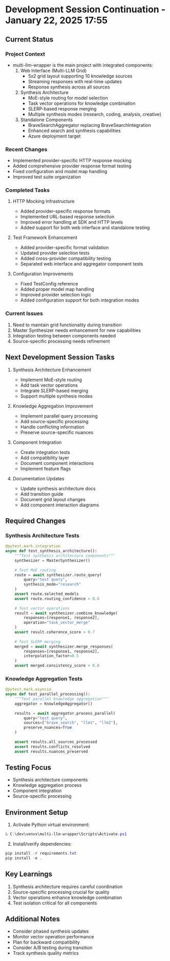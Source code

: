 # Development Session Continuation - January 22, 2025 17:55

## Current Status

### Project Context
- multi-llm-wrapper is the main project with integrated components:
  1. Web Interface (Multi-LLM Grid)
     - 5x2 grid layout supporting 10 knowledge sources
     - Streaming responses with real-time updates
     - Response synthesis across all sources
  2. Synthesis Architecture
     - MoE-style routing for model selection
     - Task vector operations for knowledge combination
     - SLERP-based response merging
     - Multiple synthesis modes (research, coding, analysis, creative)
  3. Standalone Components
     - BraveSearchAggregator replacing BraveSearchIntegration
     - Enhanced search and synthesis capabilities
     - Azure deployment target

### Recent Changes
- Implemented provider-specific HTTP response mocking
- Added comprehensive provider response format testing
- Fixed configuration and model map handling
- Improved test suite organization

### Completed Tasks
1. HTTP Mocking Infrastructure
   - Added provider-specific response formats
   - Implemented URL-based response selection
   - Improved error handling at SDK and HTTP levels
   - Added support for both web interface and standalone testing

2. Test Framework Enhancement
   - Added provider-specific format validation
   - Updated provider selection tests
   - Added cross-provider compatibility testing
   - Separated web interface and aggregator component tests

3. Configuration Improvements
   - Fixed TestConfig reference
   - Added proper model map handling
   - Improved provider selection logic
   - Added configuration support for both integration modes

### Current Issues
1. Need to maintain grid functionality during transition
2. Master Synthesizer needs enhancement for new capabilities
3. Integration testing between components needed
4. Source-specific processing needs refinement

## Next Development Session Tasks

1. Synthesis Architecture Enhancement
   - Implement MoE-style routing
   - Add task vector operations
   - Integrate SLERP-based merging
   - Support multiple synthesis modes

2. Knowledge Aggregation Improvement
   - Implement parallel query processing
   - Add source-specific processing
   - Handle conflicting information
   - Preserve source-specific nuances

3. Component Integration
   - Create integration tests
   - Add compatibility layer
   - Document component interactions
   - Implement feature flags

4. Documentation Updates
   - Update synthesis architecture docs
   - Add transition guide
   - Document grid layout changes
   - Add component interaction diagrams

## Required Changes

### Synthesis Architecture Tests
```python
@pytest.mark.integration
async def test_synthesis_architecture():
    """Test synthesis architecture components"""
    synthesizer = MasterSynthesizer()
    
    # Test MoE routing
    route = await synthesizer.route_query(
        query="test query",
        synthesis_mode="research"
    )
    assert route.selected_models
    assert route.routing_confidence > 0.8
    
    # Test vector operations
    result = await synthesizer.combine_knowledge(
        responses=[response1, response2],
        operation="task_vector_merge"
    )
    assert result.coherence_score > 0.7
    
    # Test SLERP merging
    merged = await synthesizer.merge_responses(
        responses=[response1, response2],
        interpolation_factor=0.5
    )
    assert merged.consistency_score > 0.8
```

### Knowledge Aggregation Tests
```python
@pytest.mark.asyncio
async def test_parallel_processing():
    """Test parallel knowledge aggregation"""
    aggregator = KnowledgeAggregator()
    
    results = await aggregator.process_parallel(
        query="test query",
        sources=["brave_search", "llm1", "llm2"],
        preserve_nuances=True
    )
    
    assert results.all_sources_processed
    assert results.conflicts_resolved
    assert results.nuances_preserved
```

## Testing Focus
- Synthesis architecture components
- Knowledge aggregation process
- Component integration
- Source-specific processing

## Environment Setup
1. Activate Python virtual environment:
```powershell
& C:\dev\venvs\multi-llm-wrapper\Scripts\Activate.ps1
```

2. Install/verify dependencies:
```powershell
pip install -r requirements.txt
pip install -e .
```

## Key Learnings
1. Synthesis architecture requires careful coordination
2. Source-specific processing crucial for quality
3. Vector operations enhance knowledge combination
4. Test isolation critical for all components

## Additional Notes
- Consider phased synthesis updates
- Monitor vector operation performance
- Plan for backward compatibility
- Consider A/B testing during transition
- Track synthesis quality metrics